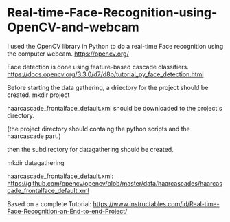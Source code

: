 # Real-time-Face-Recognition-using-OpenCV-and-webcam


I used the OpenCV library in Python to do a real-time Face recognition using the computer webcam.
https://opencv.org/

Face detection is done using feature-based cascade classifiers.
https://docs.opencv.org/3.3.0/d7/d8b/tutorial_py_face_detection.html


Before starting the data gathering, a driectory for the project should be created.
mkdir project

haarcascade_frontalface_default.xml should be downloaded to the project's directory.

(the project directory should containg the python scripts and the haarcascade part.)

then the subdirectory for datagathering should be created.

mkdir datagathering


haarcascade_frontalface_default.xml:
https://github.com/opencv/opencv/blob/master/data/haarcascades/haarcascade_frontalface_default.xml

Based on a complete Tutorial:
https://www.instructables.com/id/Real-time-Face-Recognition-an-End-to-end-Project/





